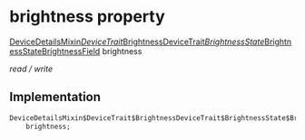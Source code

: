 


# brightness property






[DeviceDetailsMixin$DeviceTrait$BrightnessDeviceTrait$BrightnessState$BrightnessStateBrightnessField](../../package-yonomi_sdk_dart_graphql_devices_device_query.graphql/DeviceDetailsMixin$DeviceTrait$BrightnessDeviceTrait$BrightnessState$BrightnessStateBrightnessField-class.md) brightness
  
_read / write_






## Implementation

```dart
DeviceDetailsMixin$DeviceTrait$BrightnessDeviceTrait$BrightnessState$BrightnessStateBrightnessField
    brightness;


```







